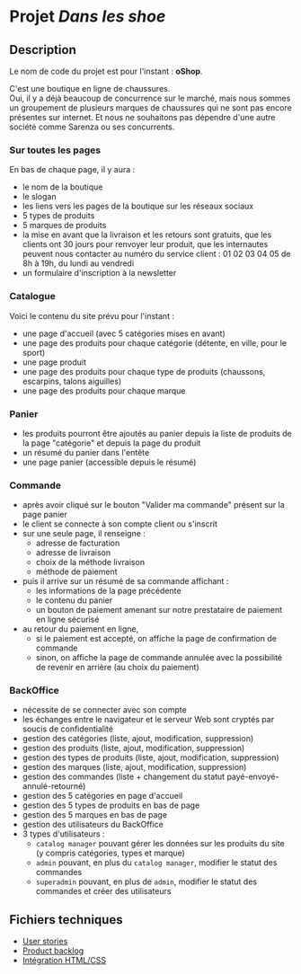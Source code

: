 # Projet _Dans les shoe_

## Description

Le nom de code du projet est pour l'instant : **oShop**.

C'est une boutique en ligne de chaussures.  
Oui, il y a déjà beaucoup de concurrence sur le marché, mais nous sommes un groupement de plusieurs marques de chaussures qui ne sont pas encore présentes sur internet.  Et nous ne souhaitons pas dépendre d'une autre société comme Sarenza ou ses concurrents.

### Sur toutes les pages

En bas de chaque page, il y aura :

- le nom de la boutique
- le slogan
- les liens vers les pages de la boutique sur les réseaux sociaux
- 5 types de produits
- 5 marques de produits
- la mise en avant que la livraison et les retours sont gratuits, que les clients ont 30 jours pour renvoyer leur produit, que les internautes peuvent nous contacter au numéro du service client : 01 02 03 04 05 de 8h à 19h, du lundi au vendredi
- un formulaire d'inscription à la newsletter

### Catalogue

Voici le contenu du site prévu pour l'instant :

- une page d'accueil (avec 5 catégories mises en avant)
- une page des produits pour chaque catégorie (détente, en ville, pour le sport)
- une page produit
- une page des produits pour chaque type de produits (chaussons, escarpins, talons aiguilles)
- une page des produits pour chaque marque

### Panier

- les produits pourront être ajoutés au panier depuis la liste de produits de la page "catégorie" et depuis la page du produit
- un résumé du panier dans l'entête
- une page panier (accessible depuis le résumé)

### Commande

- après avoir cliqué sur le bouton "Valider ma commande" présent sur la page panier
- le client se connecte à son compte client ou s'inscrit
- sur une seule page, il renseigne :
  - adresse de facturation
  - adresse de livraison
  - choix de la méthode livraison
  - méthode de paiement
- puis il arrive sur un résumé de sa commande affichant :
  - les informations de la page précédente
  - le contenu du panier
  - un bouton de paiement amenant sur notre prestataire de paiement en ligne sécurisé
- au retour du paiement en ligne,
  - si le paiement est accepté, on affiche la page de confirmation de commande
  - sinon, on affiche la page de commande annulée avec la possibilité de revenir en arrière (au choix du paiement)

### BackOffice

- nécessite de se connecter avec son compte
- les échanges entre le navigateur et le serveur Web sont cryptés par soucis de confidentialité
- gestion des catégories (liste, ajout, modification, suppression)
- gestion des produits (liste, ajout, modification, suppression)
- gestion des types de produits (liste, ajout, modification, suppression)
- gestion des marques (liste, ajout, modification, suppression)
- gestion des commandes (liste + changement du statut payé-envoyé-annulé-retourné)
- gestion des 5 catégories en page d'accueil
- gestion des 5 types de produits en bas de page
- gestion des 5 marques en bas de page
- gestion des utilisateurs du BackOffice
- 3 types d'utilisateurs :
  - `catalog manager` pouvant gérer les données sur les produits du site (y compris catégories, types et marque)
  - `admin` pouvant, en plus du `catalog manager`, modifier le statut des commandes
  - `superadmin` pouvant, en plus de `admin`, modifier le statut des commandes et créer des utilisateurs

## Fichiers techniques

- [User stories](docs/user_stories.md)
- [Product backlog](docs/product_backlog.md)
- [Intégration HTML/CSS](docs/html-css/)